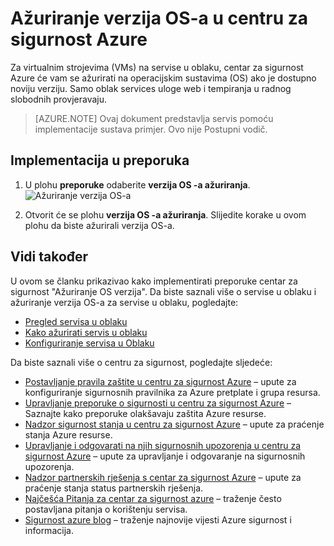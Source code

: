 <properties
   pageTitle="Ažuriranje OS verzija u centru za sigurnost Azure | Microsoft Azure"
   description="U ovom se članku objašnjava implementirati preporuke centar za sigurnost Azure **verzija OS -a ažuriranja**."
   services="security-center"
   documentationCenter="na"
   authors="TerryLanfear"
   manager="MBaldwin"
   editor=""/>

<tags
   ms.service="security-center"
   ms.devlang="na"
   ms.topic="article"
   ms.tgt_pltfrm="na"
   ms.workload="na"
   ms.date="07/29/2016"
   ms.author="terrylan"/>

# <a name="update-os-version-in-azure-security-center"></a>Ažuriranje verzija OS-a u centru za sigurnost Azure

Za virtualnim strojevima (VMs) na servise u oblaku, centar za sigurnost Azure će vam se ažurirati na operacijskim sustavima (OS) ako je dostupno noviju verziju.  Samo oblak services uloge web i tempiranja u radnog slobodnih provjeravaju.

> [AZURE.NOTE] Ovaj dokument predstavlja servis pomoću implementacije sustava primjer.  Ovo nije Postupni vodič.

## <a name="implement-the-recommendation"></a>Implementacija u preporuka

1. U plohu **preporuke** odaberite **verzija OS -a ažuriranja**.
![Ažuriranje verzija OS-a][1]

2. Otvorit će se plohu **verzija OS -a ažuriranja**. Slijedite korake u ovom plohu da biste ažurirali verzija OS-a.

## <a name="see-also"></a>Vidi također

U ovom se članku prikazivao kako implementirati preporuke centar za sigurnost "Ažuriranje OS verzija". Da biste saznali više o servise u oblaku i ažuriranje verzija OS-a za servise u oblaku, pogledajte:

- [Pregled servisa u oblaku](../cloud-services/cloud-services-choose-me.md)
- [Kako ažurirati servis u oblaku](../cloud-services/cloud-services-update-azure-service.md)
- [Konfiguriranje servisa u Oblaku](../cloud-services/cloud-services-how-to-configure-portal.md)

Da biste saznali više o centru za sigurnost, pogledajte sljedeće:

- [Postavljanje pravila zaštite u centru za sigurnost Azure](security-center-policies.md) – upute za konfiguriranje sigurnosnih pravilnika za Azure pretplate i grupa resursa.
- [Upravljanje preporuke o sigurnosti u centru za sigurnost Azure](security-center-recommendations.md) – Saznajte kako preporuke olakšavaju zaštita Azure resurse.
- [Nadzor sigurnost stanja u centru za sigurnost Azure](security-center-monitoring.md) – upute za praćenje stanja Azure resurse.
- [Upravljanje i odgovarati na njih sigurnosnih upozorenja u centru za sigurnost Azure](security-center-managing-and-responding-alerts.md) – upute za upravljanje i odgovaranje na sigurnosnih upozorenja.
- [Nadzor partnerskih rješenja s centar za sigurnost Azure](security-center-partner-solutions.md) – upute za praćenje stanja status partnerskih rješenja.
- [Najčešća Pitanja za centar za sigurnost azure](security-center-faq.md) – traženje često postavljana pitanja o korištenju servisa.
- [Sigurnost azure blog](http://blogs.msdn.com/b/azuresecurity/) – traženje najnovije vijesti Azure sigurnost i informacija.

<!--Image references-->
[1]: ./media/security-center-update-os-version/update-os-version.png

